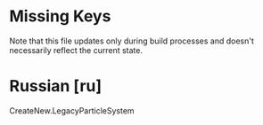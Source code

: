 # Missing Keys
Note that this file updates only during build processes and doesn't necessarily reflect the current state.

# Russian [ru]
CreateNew.LegacyParticleSystem  

